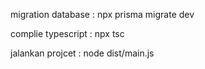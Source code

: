 migration database : npx prisma migrate dev



complie typescript : npx tsc


jalankan projcet : node dist/main.js
